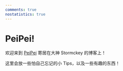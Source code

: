 ```yaml
---
comments: true
nostatistics: true
---
```

# PeiPei!

欢迎来到 [PeiPei](https://github.com/PeiPei233) 寄居在大神 Stormckey 的博客上！

这里会放一些怕自己忘记的小 Tips，以及一些有趣的东西！